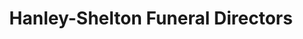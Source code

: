 ---
title: "Hanley-Shelton Funeral Directors"
url: /marietta/hanley-shelton-funeral-directors/
shop: Bestattungen
---